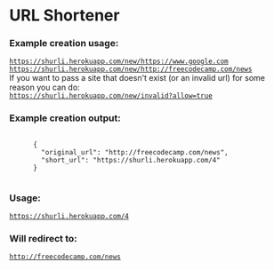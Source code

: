 <div class="container">
    <h1 class="header">
     URL Shortener
    </h1>
    <h3>Example creation usage:</h3>
    <code><a href="https://shortnr-nicholashu.c9users.io/new/https://www.google.com">https://shurli.herokuapp.com/new/https://www.google.com</a></code>
    <br>
    <code><a href="https://shortnr-nicholashu.c9users.io/new/http://freecodecamp.com/news">https://shurli.herokuapp.com/new/http://freecodecamp.com/news</a></code>
    <br>If you want to pass a site that doesn't exist (or an invalid url) for some reason you can do:<br>
    <code><a href="https://shortnr-nicholashu.c9users.io/new/invalid?allow=true">https://shurli.herokuapp.com/new/invalid?allow=true</a></code>
    <h3>Example creation output:</h3>
    <code>
      {
        "original_url": "http://freecodecamp.com/news",
        "short_url": "https://shurli.herokuapp.com/4"
      }
    </code>
    <h3>Usage:</h3>
    <code><a href="https://shortnr-nicholashu.c9users.io/4">https://shurli.herokuapp.com/4</a></code>
    <h3>Will redirect to:</h3>
    <code><a href="http://freecodecamp.com/news">http://freecodecamp.com/news</a></code>
  </div>